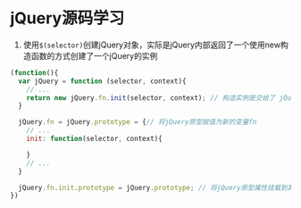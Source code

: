 # jQuery源码学习

1. 使用`$(selector)`创建jQuery对象，实际是jQuery内部返回了一个使用new构造函数的方式创建了一个jQuery的实例

```javascript
(function(){
  var jQuery = function (selector, context){
    // ...
    return new jQuery.fn.init(selector, context); // 构造实例是交给了 jQuery.fn.init() 方法去完成
  }

  jQuery.fn = jQuery.prototype = {// 将jQuery原型赋值为新的变量fn
    // ...
    init: function(selector, context){

    }
    // ...
  }

  jQuery.fn.init.prototype = jQuery.prototype; // 将jQuery原型属性挂载到其init属性上,使用 new jQuery.fn.init() 生成的对象就能够访问到 jQuery.fn 上的所有原型方法。
})
```